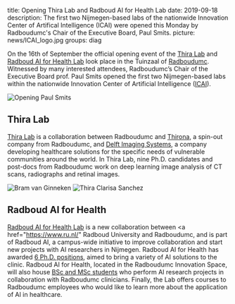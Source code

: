 title: Opening Thira Lab and Radboud AI for Health Lab
date: 2019-09-18
description: The first two Nijmegen-based labs of the nationwide Innovation Center of Artifical Intelligence (ICAI) were opened this Monday by Radboudumc's Chair of the Executive Board, Paul Smits. 
picture: news/ICAI_logo.jpg
groups: diag

On the 16th of September the official opening event of the <a href="https://icai.ai/thira-lab/">Thira Lab</a> and <a href="https://www.ai-for-health.nl/">Radboud AI for Health Lab</a> look place in the Tuinzaal of <a href="https://www.radboudumc.nl/patientenzorg">Radboudumc</a>.  Witnessed by many interested attendees, Radboudumc’s  Chair of the Executive Board prof. Paul Smits opened the first two  Nijmegen-based labs within the nationwide Innovation Center of Artificial Intelligence (<a href="https://icai.ai/">ICAI</a>).

![Opening Paul Smits]({static}/images/news/Opening_ICAI.jpg)

## Thira Lab

<a href="https://icai.ai/thira-lab/">Thira Lab</a> is a collaboration between Radboudumc and <a href="https://thirona.eu/">Thirona</a>, a spin-out company from Radboudumc, and <a href="https://www.delft.care/">Delft Imaging Systems</a>, a company developing healthcare solutions for the specific needs of vulnerable communities around the world. In Thira Lab, nine Ph.D. candidates and post-docs from Radboudumc work on deep learning image analysis of CT scans, radiographs and retinal images. 

![Bram van Ginneken]({static}/images/news/ICAI_Bram.jpg) ![Thira Clarisa Sanchez]({static}/images/news/ICAI_Thira.jpg)

## Radboud AI for Health

<a href="https://www.ai-for-health.nl/">Radboud AI for Health Lab</a> is a new collaboration between <a href="https://www.ru.nl/" Radboud University</a> and Radboudumc, and is part of Radboud AI, a campus-wide initiative to improve collaboration and start new projects with AI researchers in Nijmegen. Radboud AI for Health has awarded <a href="https://www.ai-for-health.nl/phd_projects/">6 Ph.D. positions</a>, aimed to bring a variety of AI solutions to the clinic. Radboud AI for Health, located in the Radboudumc Innovation Space, will also house <a href="https://www.ai-for-health.nl/student_projects/">BSc and MSc students</a> who perform AI research projects in collaboration with Radboudumc clinicians. Finally, the Lab offers courses to Radboudumc employees who would like to learn more about the application of AI in healthcare.
